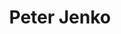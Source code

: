 ---
SICRIS: null
draft: false
fixName: peter_jenko
lab: null
labPos: null
location: R3.46 - Služba za komuniciranje
mailInfo: peter.jenko@fri.uni-lj.si
officeHours: null
profName: Peter Jenko
profTitle: Communication Department
telephoneInfo: null
title: Peter Jenko
---